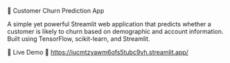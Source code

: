 🔮 Customer Churn Prediction App

A simple yet powerful Streamlit web application that predicts whether a customer is likely to churn based on demographic and account information. Built using TensorFlow, scikit-learn, and Streamlit.


🚀 Live Demo
🔗 https://iucmtzyawm6ofs5tubc9vh.streamlit.app/
